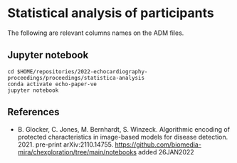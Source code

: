 # Statistical analysis of participants
The following are relevant columns names on the ADM files.

## Jupyter notebook
``` 
cd $HOME/repositories/2022-echocardiography-proceedings/proceedings/statistica-analysis
conda activate echo-paper-ve
jupyter notebook
```

## References  
* B. Glocker, C. Jones, M. Bernhardt, S. Winzeck. Algorithmic encoding of protected characteristics in image-based models for disease detection. 2021. pre-print arXiv:2110.14755. https://github.com/biomedia-mira/chexploration/tree/main/notebooks added 26JAN2022